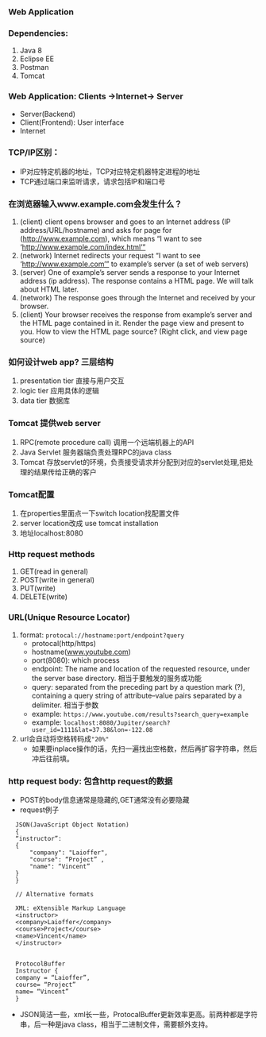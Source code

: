 ### Web Application

### Dependencies:
  1. Java 8
  2. Eclipse EE
  3. Postman
  4. Tomcat
### Web Application: Clients ->Internet-> Server
  + Server(Backend)
  + Client(Frontend): User interface
  + Internet
### TCP/IP区别：
  + IP对应特定机器的地址，TCP对应特定机器特定进程的地址
  + TCP通过端口来监听请求，请求包括IP和端口号
### 在浏览器输入www.example.com会发生什么？
  1. (client) client opens browser and goes to an Internet address (IP address/URL/hostname) and asks for page for (http://www.example.com), which means “I want to see ‘http://www.example.com/index.html’”
  2. (network) Internet redirects your request “I want to see ‘http://www.example.com’” to example’s server (a set of web servers)
  3. (server) One of example’s server sends a response to your Internet address (ip address). The response contains a HTML page. We will talk about HTML later.
  4. (network) The response goes through the Internet and received by your browser.
  5. (client) Your browser receives the response from example’s server and the HTML page contained in it. Render the page view and present to you. How to view the HTML page source? (Right click, and view page source) 
### 如何设计web app? 三层结构
  1. presentation tier 直接与用户交互
  2. logic tier 应用具体的逻辑
  3. data tier 数据库
### Tomcat 提供web server
  1. RPC(remote procedure call) 调用一个远端机器上的API
  2. Java Servlet 服务器端负责处理RPC的java class
  3. Tomcat 存放servlet的环境，负责接受请求并分配到对应的servlet处理,把处理的结果传给正确的客户
### Tomcat配置
  1. 在properties里面点一下switch location找配置文件
  2. server location改成 use tomcat installation
  3. 地址localhost:8080
### Http request methods
  1. GET(read in general)
  2. POST(write in general)
  3. PUT(write)
  4. DELETE(write)
### URL(Unique Resource Locator)
  1. format: ```protocal://hostname:port/endpoint?query```
      + protocal(http/https)
      + hostname(www.youtube.com)
      + port(8080): which process
      + endpoint: The name and location of the requested resource, under the server base directory. 相当于要触发的服务或功能
      + query: separated from the preceding part by a question mark (?), containing a query string of attribute–value pairs separated by a delimiter. 相当于参数
      + example: ```https://www.youtube.com/results?search_query=example```
      + example: ```localhost:8080/Jupiter/search?user_id=1111&lat=37.38&lon=-122.08```
  2. url会自动将空格转码成```"20%"```
      + 如果要inplace操作的话，先扫一遍找出空格数，然后再扩容字符串，然后冲后往前填。
### http request body: 包含http request的数据
  + POST的body信息通常是隐藏的,GET通常没有必要隐藏
  + request例子
  ```
    JSON(JavaScript Object Notation)
    {
    “instructor”: 
    {
        "company": "Laioffer",
        "course": “Project” ,
        "name": “Vincent”
    }  
    }

    // Alternative formats

    XML: eXtensible Markup Language
    <instructor>
    <company>Laioffer</company>
    <course>Project</course>
    <name>Vincent</name>
    </instructor>


    ProtocolBuffer
    Instructor {
    company = “Laioffer”,
    course= “Project”
    name= “Vincent”
    }
```
  + JSON简洁一些，xml长一些，ProtocalBuffer更新效率更高。前两种都是字符串，后一种是java class，相当于二进制文件，需要额外支持。
  







